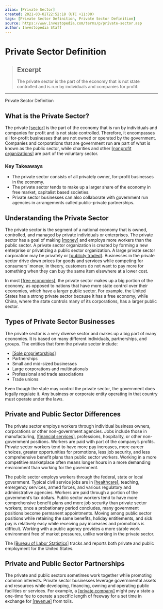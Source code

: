 ```yaml
---
alias: [Private Sector]
created: 2021-03-02T22:52:18 (UTC +11:00)
tags: [Private Sector Definition, Private Sector Definition]
source: https://www.investopedia.com/terms/p/private-sector.asp
author: Investopedia Staff
---
```


# Private Sector Definition

> ## Excerpt
> The private sector is the part of the economy that is not state controlled and is run by individuals and companies for profit.

---

Private Sector Definition
## What is the Private Sector?

The private [[sector]](https://www.investopedia.com/terms/s/sector.asp) is the part of the economy that is run by individuals and companies for profit and is not state controlled. Therefore, it encompasses all for-profit businesses that are not owned or operated by the government. Companies and corporations that are government run are part of what is known as the public sector, while charities and other [[nonprofit organizations]](https://www.investopedia.com/terms/n/non-profitorganization.asp) are part of the voluntary sector.

### Key Takeaways

-   The private sector consists of all privately owner, for-profit businesses in the economy.
-   The private sector tends to make up a larger share of the economy in free market, capitalist based societies.
-   Private sector businesses can also collaborate with government run agencies in arrangements called public-private partnerships.

## Understanding the Private Sector

The private sector is the segment of a national economy that is owned, controlled, and managed by private individuals or enterprises. The private sector has a goal of making [[money]](https://www.investopedia.com/terms/m/money.asp) and employs more workers than the public sector. A private sector organization is created by forming a new enterprise or privatizing a public sector organization. A large private sector corporation may be privately or [[publicly traded]](https://www.investopedia.com/terms/p/publiccompany.asp). Businesses in the private sector drive down prices for goods and services while competing for consumers’ money; in theory, customers do not want to pay more for something when they can buy the same item elsewhere at a lower cost.

In most [[free economies]](https://www.investopedia.com/terms/f/freemarket.asp), the private sector makes up a big portion of the economy, as opposed to nations that have more state control over their economies, which have a larger public sector. For example, the United States has a strong private sector because it has a free economy, while China, where the state controls many of its corporations, has a larger public sector.

## Types of Private Sector Businesses 

The private sector is a very diverse sector and makes up a big part of many economies. It is based on many different individuals, partnerships, and groups. The entities that form the private sector include:

-   [[Sole proprietorships]](https://www.investopedia.com/terms/s/soleproprietorship.asp)
-   Partnerships
-   Small and mid-sized businesses
-   Large corporations and multinationals
-   Professional and trade associations
-   Trade unions

Even though the state may control the private sector, the government does legally regulate it. Any business or corporate entity operating in that country must operate under the laws. 

## Private and Public Sector Differences

The private sector employs workers through individual business owners, corporations or other non-government agencies. Jobs include those in manufacturing, [[financial services]](https://www.investopedia.com/ask/answers/030315/what-financial-services-sector.asp), professions, hospitality, or other non-government positions. Workers are paid with part of the company’s profits. Private sector workers tend to have more pay increases, more career choices, greater opportunities for promotions, less job security, and less comprehensive benefit plans than public sector workers. Working in a more competitive marketplace often means longer hours in a more demanding environment than working for the government.

The public sector employs workers through the federal, state or local government. Typical civil service jobs are in [[healthcare]](https://www.investopedia.com/terms/h/health_care_sector.asp), teaching, emergency services, armed forces, and various regulatory and administrative agencies. Workers are paid through a portion of the government’s tax dollars. Public sector workers tend to have more comprehensive benefit plans and more job security than private sector workers; once a probationary period concludes, many government positions become permanent appointments. Moving among public sector positions while retaining the same benefits, holiday entitlements, and sick pay is relatively easy while receiving pay increases and promotions is difficult. Working with a public agency provides a more stable work environment free of market pressures, unlike working in the private sector.

The [[Bureau of Labor Statistics]](https://www.investopedia.com/terms/b/bls.asp) tracks and reports both private and public employment for the United States.

## Private and Public Sector Partnerships

The private and public sectors sometimes work together while promoting common interests. Private sector businesses leverage governmental assets and resources while developing, financing, owning and operating public facilities or services. For example, a [[private company]](https://www.investopedia.com/terms/p/privatecompany.asp) might pay a state a one-time fee to operate a specific length of freeway for a set time in exchange for [[revenue]](https://www.investopedia.com/terms/r/revenue.asp) from tolls.
